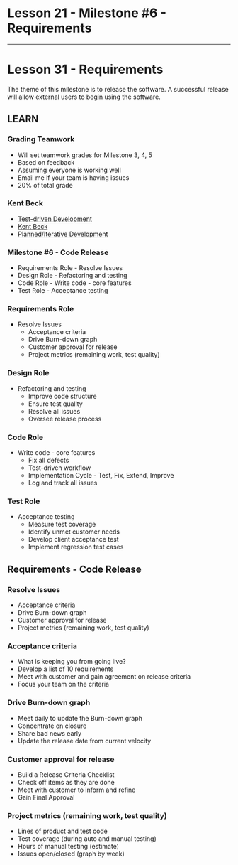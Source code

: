 # Lesson 21 - Milestone #6 - Requirements

---

# Lesson 31 - Requirements

The theme of this milestone is to release the software.
A successful release will allow external users to begin using the software.


## LEARN

### Grading Teamwork
* Will set teamwork grades for Milestone 3, 4, 5
* Based on feedback
* Assuming everyone is working well
* Email me if your team is having issues
* 20% of total grade


### Kent Beck
* [Test-driven Development](https://en.wikipedia.org/wiki/Test-driven_development)
* [Kent Beck](https://en.wikipedia.org/wiki/Kent_Beck)
* [Planned/Iterative Development](https://www.youtube.com/watch?v=YX2XR73LnRY&index=124&list=LLBLmVJjg3C9PEcEsC8zHgMQ)


### Milestone #6 - Code Release
* Requirements Role - Resolve Issues
* Design Role - Refactoring and testing
* Code Role - Write code - core features
* Test Role - Acceptance testing
        

###  Requirements Role
* Resolve Issues
    * Acceptance criteria
    * Drive Burn-down graph
    * Customer approval for release
    * Project metrics (remaining work, test quality)


###  Design Role
* Refactoring and testing
    * Improve code structure
    * Ensure test quality 
    * Resolve all issues
    * Oversee release process


### Code Role
* Write code - core features
    * Fix all defects
    * Test-driven workflow
    * Implementation Cycle - Test, Fix, Extend, Improve 
    * Log and track all issues


### Test Role
* Acceptance testing
    * Measure test coverage
    * Identify unmet customer needs
    * Develop client acceptance test 
    * Implement regression test cases



## Requirements - Code Release

### Resolve Issues
* Acceptance criteria
* Drive Burn-down graph
* Customer approval for release
* Project metrics (remaining work, test quality)


### Acceptance criteria
* What is keeping you from going live?
* Develop a list of 10 requirements
* Meet with customer and gain agreement on release criteria
* Focus your team on the criteria


### Drive Burn-down graph
* Meet daily to update the Burn-down graph
* Concentrate on closure
* Share bad news early
* Update the release date from current velocity


### Customer approval for release
* Build a Release Criteria Checklist
* Check off items as they are done
* Meet with customer to inform and refine
* Gain Final Approval 


### Project metrics (remaining work, test quality)
* Lines of product and test code
* Test coverage (during auto and manual testing)
* Hours of manual testing (estimate)
* Issues open/closed (graph by week)

